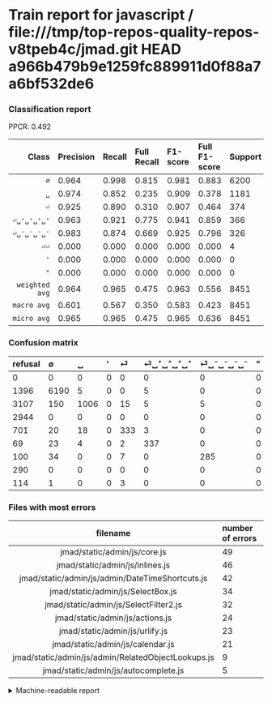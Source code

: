 # Train report for javascript / file:///tmp/top-repos-quality-repos-v8tpeb4c/jmad.git HEAD a966b479b9e1259fc889911d0f88a7a6bf532de6

### Classification report

PPCR: 0.492

| Class | Precision | Recall | Full Recall | F1-score | Full F1-score | Support | Full Support | PPCR |
|------:|:----------|:-------|:------------|:---------|:---------|:--------|:-------------|:-----|
| `∅` | 0.964| 0.998| 0.815| 0.981| 0.883| 6200| 7596| 0.816 |
| `␣` | 0.974| 0.852| 0.235| 0.909| 0.378| 1181| 4288| 0.275 |
| `⏎` | 0.925| 0.890| 0.310| 0.907| 0.464| 374| 1075| 0.348 |
| `⏎␣⁺␣⁺␣⁺␣⁺` | 0.963| 0.921| 0.775| 0.941| 0.859| 366| 435| 0.841 |
| `⏎␣⁻␣⁻␣⁻␣⁻` | 0.983| 0.874| 0.669| 0.925| 0.796| 326| 426| 0.765 |
| `⏎⏎` | 0.000| 0.000| 0.000| 0.000| 0.000| 4| 118| 0.034 |
| `'` | 0.000| 0.000| 0.000| 0.000| 0.000| 0| 2944| 0.000 |
| `"` | 0.000| 0.000| 0.000| 0.000| 0.000| 0| 290| 0.000 |
| `weighted avg` | 0.964| 0.965| 0.475| 0.963| 0.556| 8451| 17172| 0.492 |
| `macro avg` | 0.601| 0.567| 0.350| 0.583| 0.423| 8451| 17172| 0.492 |
| `micro avg` | 0.965| 0.965| 0.475| 0.965| 0.636| 8451| 17172| 0.492 |

### Confusion matrix

|refusal|  ∅| ␣| '| ⏎| ⏎␣⁺␣⁺␣⁺␣⁺| ⏎␣⁻␣⁻␣⁻␣⁻| "| ⏎⏎| 
|:---|:---|:---|:---|:---|:---|:---|:---|:---|
|0 |0 |0 |0 |0 |0 |0 |0 |0 |
|1396 |6190 |5 |0 |0 |5 |0 |0 |0 |
|3107 |150 |1006 |0 |15 |5 |5 |0 |0 |
|2944 |0 |0 |0 |0 |0 |0 |0 |0 |
|701 |20 |18 |0 |333 |3 |0 |0 |0 |
|69 |23 |4 |0 |2 |337 |0 |0 |0 |
|100 |34 |0 |0 |7 |0 |285 |0 |0 |
|290 |0 |0 |0 |0 |0 |0 |0 |0 |
|114 |1 |0 |0 |3 |0 |0 |0 |0 |

### Files with most errors

| filename | number of errors|
|:----:|:-----|
| jmad/static/admin/js/core.js | 49 |
| jmad/static/admin/js/inlines.js | 46 |
| jmad/static/admin/js/admin/DateTimeShortcuts.js | 42 |
| jmad/static/admin/js/SelectBox.js | 34 |
| jmad/static/admin/js/SelectFilter2.js | 32 |
| jmad/static/admin/js/actions.js | 24 |
| jmad/static/admin/js/urlify.js | 23 |
| jmad/static/admin/js/calendar.js | 21 |
| jmad/static/admin/js/admin/RelatedObjectLookups.js | 9 |
| jmad/static/admin/js/autocomplete.js | 5 |

<details>
    <summary>Machine-readable report</summary>
```json
{
  "cl_report": {"\"": {"f1-score": 0.0, "precision": 0.0, "recall": 0.0, "support": 0}, "\u0027": {"f1-score": 0.0, "precision": 0.0, "recall": 0.0, "support": 0}, "macro avg": {"f1-score": 0.5829903604222924, "precision": 0.601119151769044, "recall": 0.5669475094488732, "support": 8451}, "micro avg": {"f1-score": 0.964501242456514, "precision": 0.964501242456514, "recall": 0.964501242456514, "support": 8451}, "weighted avg": {"f1-score": 0.9634176357846593, "precision": 0.9642185716110608, "recall": 0.964501242456514, "support": 8451}, "\u2205": {"f1-score": 0.9811380567443334, "precision": 0.9644749143035214, "recall": 0.9983870967741936, "support": 6200}, "\u23ce": {"f1-score": 0.9073569482288828, "precision": 0.925, "recall": 0.8903743315508021, "support": 374}, "\u23ce\u23ce": {"f1-score": 0.0, "precision": 0.0, "recall": 0.0, "support": 4}, "\u23ce\u2423\u207a\u2423\u207a\u2423\u207a\u2423\u207a": {"f1-score": 0.941340782122905, "precision": 0.9628571428571429, "recall": 0.9207650273224044, "support": 366}, "\u23ce\u2423\u207b\u2423\u207b\u2423\u207b\u2423\u207b": {"f1-score": 0.9253246753246752, "precision": 0.9827586206896551, "recall": 0.8742331288343558, "support": 326}, "\u2423": {"f1-score": 0.9087624209575428, "precision": 0.9738625363020329, "recall": 0.8518204911092294, "support": 1181}},
  "cl_report_full": {"\"": {"f1-score": 0.0, "precision": 0.0, "recall": 0.0, "support": 290}, "\u0027": {"f1-score": 0.0, "precision": 0.0, "recall": 0.0, "support": 2944}, "macro avg": {"f1-score": 0.42254079181568366, "precision": 0.601119151769044, "recall": 0.3503756199132895, "support": 17172}, "micro avg": {"f1-score": 0.6362252663622526, "precision": 0.964501242456514, "recall": 0.4746680642907058, "support": 17172}, "weighted avg": {"f1-score": 0.5557457388847108, "precision": 0.7764935379844699, "recall": 0.4746680642907058, "support": 17172}, "\u2205": {"f1-score": 0.8834023119737406, "precision": 0.9644749143035214, "recall": 0.814902580305424, "support": 7596}, "\u23ce": {"f1-score": 0.46411149825783965, "precision": 0.925, "recall": 0.3097674418604651, "support": 1075}, "\u23ce\u23ce": {"f1-score": 0.0, "precision": 0.0, "recall": 0.0, "support": 118}, "\u23ce\u2423\u207a\u2423\u207a\u2423\u207a\u2423\u207a": {"f1-score": 0.8585987261146497, "precision": 0.9628571428571429, "recall": 0.774712643678161, "support": 435}, "\u23ce\u2423\u207b\u2423\u207b\u2423\u207b\u2423\u207b": {"f1-score": 0.7960893854748603, "precision": 0.9827586206896551, "recall": 0.6690140845070423, "support": 426}, "\u2423": {"f1-score": 0.3781244127043789, "precision": 0.9738625363020329, "recall": 0.23460820895522388, "support": 4288}},
  "ppcr": 0.4921383647798742
}
```
</details>
